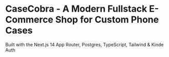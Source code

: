 # CaseCobra - A Modern Fullstack E-Commerce Shop for Custom Phone Cases

Built with the Next.js 14 App Router, Postgres, TypeScript, Tailwind & Kinde Auth

